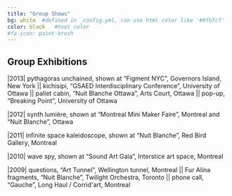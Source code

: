 ```yaml
---
title: "Group Shows"
bg: white  #defined in _config.yml, can use html color like '#0fbfcf'
color: black   #text color
#fa-icon: paint-brush
---
```


## Group Exhibitions

|2013|  pythagoras unchained, shown at “Figment NYC”, Governors Island, New York
||  kichisipi, “GSAED Interdisciplinary Conference”, University of Ottawa
||  pallet cabin, “Nuit Blanche Ottawa”, Arts Court, Ottawa
||  pop-up, “Breaking Point”, University of Ottawa

|2012|  synth lumière, shown at “Montreal Mini Maker Faire”, Montreal and “Nuit Blanche”, Ottawa

|2011|  infinite space kaleidoscope, shown at “Nuit Blanche”, Red Bird Gallery,  Montreal

|2010|  wave spy, shown at “Sound Art Gala”, Interstice art space, Montreal

|2009|  questions, “Art Tunnel”, Wellington tunnel, Montreal
||    Fur Alina fragments, “Nuit Blanche”, Twilight Orchestra, Toronto
||    phone call, “Gauche”, Long Haul / Corrid'art, Montreal



